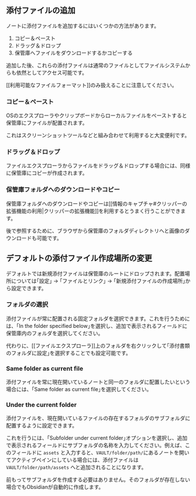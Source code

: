 ## 添付ファイルの追加

ノートに添付ファイルを追加するにはいくつかの方法があります。

1. コピー＆ペースト
2. ドラッグ＆ドロップ
3. 保管庫へファイルをダウンロードするかコピーする

追加した後、これらの添付ファイルは通常のファイルとしてファイルシステムからも依然としてアクセス可能です。

[[利用可能なファイルフォーマット]]のみ扱えることに注意してください。

### コピー＆ペースト

OSのエクスプローラやクリップボードからローカルファイルをペーストすると保管庫にファイルが配置されます。

これはスクリーンショットツールなどと組み合わせて利用すると大変便利です。

### ドラッグ＆ドロップ

ファイルエクスプローラからファイルをドラッグ＆ドロップする場合には、同様に保管庫にコピーが作成されます。

### 保管庫フォルダへのダウンロードやコピー

保管庫フォルダへのダウンロードやコピーは[[情報のキャプチャ#クリッパーの拡張機能の利用|クリッパーの拡張機能]]を利用するとうまく行うことができます。

後で参照するために、ブラウザから保管庫のフォルダディレクトリへと画像のダウンロードも可能です。

## デフォルトの添付ファイル作成場所の変更

デフォルトでは新規添付ファイルは保管庫のルートにドロップされます。配置場所については｢設定｣ → ｢ファイルとリンク｣ → ｢新規添付ファイルの作成場所｣から設定できます。

### フォルダの選択

添付ファイルが常に配置される固定フォルダを選択できます。これを行うためには、｢In the folder specified below｣を選択し、追加で表示されるフィールドに保管庫内のフォルダを選択してください。

代わりに、[[ファイルエクスプローラ]]上のフォルダを右クリックして｢添付書類のフォルダに設定｣を選択することでも設定可能です。

### Same folder as current file

添付ファイルを常に現在開いているノートと同一のフォルダに配置したいという場合には、｢Same folder as current file｣を選択してください。

### Under the current folder

添付ファイルを、現在開いているファイルの存在するフォルダのサブフォルダに配置するように設定できます。

これを行うには、｢Subfolder under current folder｣オプションを選択し、追加で表示されるフィールドにサブフォルダの名称を入力してください。例えば、このフィールドに `assets` と入力すると、`VAULT/folder/path/`にあるノートを開いてアクティブペインにしている場合には、添付ファイルは `VAULT/folder/path/assets` へと追加されることになります。

前もってサブフォルダを作成する必要はありません。そのフォルダが存在しない場合でもObsidianが自動的に作成します。